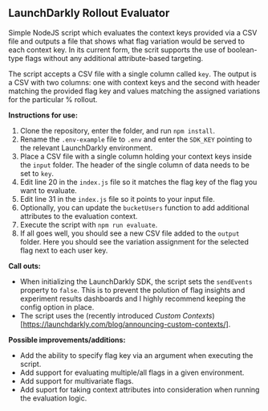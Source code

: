## LaunchDarkly Rollout Evaluator

Simple NodeJS script which evaluates the context keys provided via a CSV file and outputs a file that shows what flag variation would be served to each context key. In its current form, the scrit supports the use of boolean-type flags without any additional attribute-based targeting.

The script accepts a CSV file with a single column called `key`. The output is a CSV with two columns: one with context keys and the second with header matching the provided flag key and values matching the assigned variations for the particular % rollout.

**Instructions for use:**

1. Clone the repository, enter the folder, and run `npm install`.
2. Rename the `.env-example` file to `.env` and enter the `SDK_KEY` pointing to the relevant LaunchDarkly environment.
3. Place a CSV file with a single column holding your context keys inside the `input` folder. The header of the single column of data needs to be set to `key`.
4. Edit line 20 in the `index.js` file so it matches the flag key of the flag you want to evaluate.
5. Edit line 31 in the `index.js` file so it points to your input file.
6. Optionally, you can update the `bucketUsers` function to add additional attributes to the evaluation context.
7. Execute the script with `npm run evaluate`.
8. If all goes well, you should see a new CSV file added to the `output` folder. Here you should see the variation assignment for the selected flag next to each user key.

**Call outs:**

* When initializing the LaunchDarkly SDK, the script sets the `sendEvents` property to `false`. This is to prevent the polution of flag insights and experiment results dashboards and I highly recommend keeping the config option in place. 
* The script uses the (recently introduced *Custom Contexts*)[https://launchdarkly.com/blog/announcing-custom-contexts/].

**Possible improvements/additions:**

* Add the ability to specify flag key via an argument when executing the script.
* Add support for evaluating multiple/all flags in a given environment.
* Add support for multivariate flags.
* Add suport for taking context attributes into consideration when running the evaluation logic.